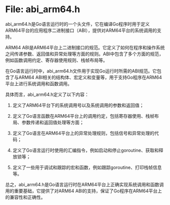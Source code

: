 # File: abi_arm64.h

abi_arm64.h是Go语言运行时的一个头文件，它在编译Go程序时用于定义ARM64平台的应用程序二进制接口（ABI），提供对ARM64平台的系统调用的支持。 

ARM64 ABI是ARM64平台上二进制接口的规范。它定义了如何在程序和操作系统之间传递参数、返回值和异常处理等方面的规则。ABI中包含了多个方面的规范，例如函数调用约定、寄存器使用规则、栈帧布局等。

在Go语言运行时中，abi_arm64.h文件用于实现Go运行时所需的ABI规范。它包含了与ARM64 ABI相关的结构体、宏定义和变量等，用于支持Go程序在ARM64平台上进行系统调用和函数调用。

具体而言，abi_arm64.h定义了以下内容：

1. 定义了ARM64平台下的系统调用号以及系统调用的参数和返回值；

2. 定义了Go语言函数在ARM64平台上的调用约定，包括寄存器使用、栈帧布局、参数传递和返回值处理等方面；

3. 定义了Go语言在ARM64平台上的异常处理规则，包括信号和异常处理的代码；

4. 定义了Go语言运行时使用的汇编指令，例如启动和停止goroutine、获取和释放锁等；

5. 定义了一些用于调试和跟踪的宏和函数，例如跟踪goroutine、打印栈帧信息等。

总之，abi_arm64.h是Go语言运行时在ARM64平台上正确实现系统调用和函数调用的重要基础，它提供了对ARM64 ABI的支持，保证了Go程序在ARM64平台上的兼容性和正确性。

